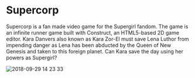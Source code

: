 # Supercorp
Supercorp is a fan made video game for the Supergirl fandom. The game is an infinite runner game built with Construct, an HTML5-based 2D game editor. Kara Danvers also known as Kara Zor-El must save Lena Luthor from impending danger as Lena has been abducted by the Queen of New Genesis and taken to this foreign planet. Can Kara save the day using her powers as Supergirl?

![2018-09-29 14 23 33](https://user-images.githubusercontent.com/1827606/46249723-7871e700-c3f3-11e8-9ce5-6021c6a59cfb.gif)

